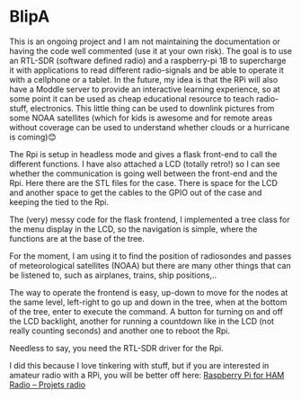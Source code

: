 # BlipA
This is an ongoing project and I am not maintaining the documentation or having the code well commented (use it at your own risk). 
The goal is to use an RTL-SDR (software defined radio) and a raspberry-pi 1B to supercharge it with applications to read different radio-signals and be able to operate it with a cellphone or a tablet. In the future, my idea is that the RPi will also have a Moddle server to provide an interactive learning experience, so at some point it can be used as cheap educational resource to teach radio-stuff, electronics. This little thing can be used to downlink pictures from some NOAA satellites (which for kids is awesome and for remote areas without coverage can be used to understand whether clouds or a hurricane is coming)😊

The Rpi is setup in headless mode and gives a flask front-end to call the different functions. I have also attached a LCD (totally retro!) so I can see whether the communication is going well between the front-end and the Rpi.
Here there are the STL files for the case. There is space for the LCD and another space to get the cables to the GPIO out of the case and keeping the tied to the Rpi.

The (very) messy code for the flask frontend, I implemented a tree class for the menu display in the LCD, so the navigation is simple, where the functions are at the base of the tree.

For the moment, I am using it to find the position of radiosondes and passes of meteorological satellites (NOAA) but there are many other things that can be listened to, such as airplanes, trains, ship positions,..

The way to operate the frontend is easy, up-down to move for the nodes at the same level, left-right to go up and down in the tree, when at the bottom of the tree, enter to execute the command. A button for turning on and off the LCD backlight, another for running a countdown like in the LCD (not really counting seconds) and another one to reboot the Rpi.

Needless to say, you need the RTL-SDR driver for the Rpi.

I did this because I love tinkering with stuff, but if you are interested in amateur radio with a RPi, you will be better off here: [Raspberry Pi for HAM Radio – Projets radio](https://hamprojects.wordpress.com/2020/09/06/raspberry-pi-for-ham-radio/)
